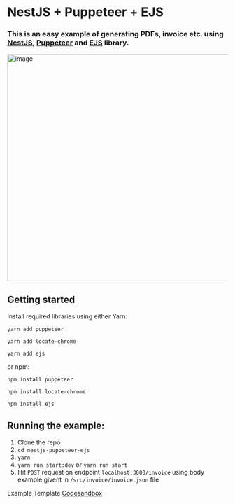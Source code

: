 # NestJS + Puppeteer + EJS
### This is an easy example of generating PDFs, invoice etc. using [NestJS](https://nestjs.com/), [Puppeteer](https://www.npmjs.com/package/puppeteer) and [EJS](https://www.npmjs.com/package/ejs) library.

<img width="519" alt="image" src="https://user-images.githubusercontent.com/81486442/175081058-57a53ff5-99c3-46b9-aacc-f7fe354c901f.png">

## Getting started

Install required libraries using either Yarn:

```
yarn add puppeteer
```
```
yarn add locate-chrome
```
```
yarn add ejs
```

or npm:

```
npm install puppeteer
```
```
npm install locate-chrome
```
```
npm install ejs
```

## Running the example:
  
  1. Clone the repo
  2. `cd nestjs-puppeteer-ejs`
  3. `yarn`
  4. `yarn run start:dev` or `yarn run start`
  5. Hit `POST` request on endpoint `localhost:3000/invoice` using body example givent in `/src/invoice/invoice.json` file

Example Template [Codesandbox](https://codesandbox.io/s/qgsze)
